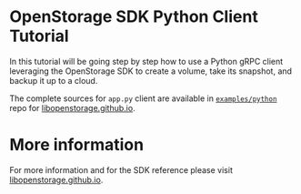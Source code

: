 # OpenStorage SDK Python Client Tutorial
In this tutorial will be going step by step how to use a Python gRPC
client leveraging the OpenStorage SDK to create a volume, take its snapshot,
and backup it up to a cloud.

The complete sources for `app.py` client are available in [`examples/python`](https://github.com/libopenstorage/libopenstorage.github.io/tree/master/examples/python)
repo for [libopenstorage.github.io](https://libopenstorage.github.io).

# More information
For more information and for the SDK reference please visit
[libopenstorage.github.io](https://libopenstorage.github.io).
